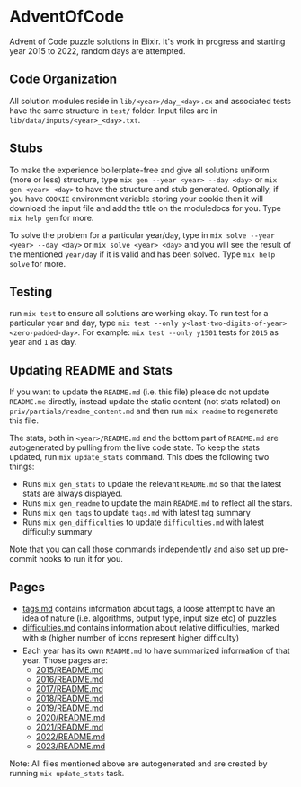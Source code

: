 # AdventOfCode

Advent of Code puzzle solutions in Elixir. It's work in progress and starting year 2015 to 2022, random days are attempted.

## Code Organization

All solution modules reside in `lib/<year>/day_<day>.ex` and associated tests have the same structure in `test/` folder. Input files are in `lib/data/inputs/<year>_<day>.txt`.

## Stubs

To make the experience boilerplate-free and give all solutions uniform (more or less) structure, type `mix gen --year <year> --day <day>` or `mix gen <year> <day>` to have the structure and stub generated. Optionally, if you have `COOKIE` environment variable storing your cookie then it will download the input file and add the title on the moduledocs for you. Type `mix help gen` for more.

To solve the problem for a particular year/day, type in `mix solve --year <year> --day <day>` or `mix solve <year> <day>` and you will see the result of the mentioned `year/day` if it is valid and has been solved. Type `mix help solve` for more.

## Testing

run `mix test` to ensure all solutions are working okay. To run test for a particular year and day, type `mix test --only y<last-two-digits-of-year><zero-padded-day>`. For example: `mix test --only y1501` tests for `2015` as year and `1` as day.

## Updating README and Stats

If you want to update the `README.md` (i.e. this file) please do not update `README.me` directly, instead update the static content (not stats related) on `priv/partials/readme_content.md` and then run `mix readme` to regenerate this file.

The stats, both in `<year>/README.md` and the bottom part of `README.md` are autogenerated by pulling from the live code state. To keep the stats updated, run `mix update_stats` command. This does the following two things:

* Runs `mix gen_stats` to update the relevant `README.md` so that the latest stats are always displayed.
* Runs `mix gen_readme` to update the main `README.md` to reflect all the stars.
* Runs `mix gen_tags` to update `tags.md` with latest tag summary
* Runs `mix gen_difficulties` to update `difficulties.md` with latest difficulty summary

Note that you can call those commands independently and also set up pre-commit hooks to run it for you.

## Pages
* [tags.md](/tags.md) contains information about tags, a loose attempt to have an idea of nature (i.e. algorithms, output type, input size etc) of puzzles
* [difficulties.md](/difficulties.md) contains information about relative difficulties, marked with :snowflake: (higher number of icons represent higher difficulty)
* Each year has its own `README.md` to have summarized information of that year. Those pages are:
    - [2015/README.md](/lib/2015/README.md)
    - [2016/README.md](/lib/2016/README.md)
    - [2017/README.md](/lib/2017/README.md)
    - [2018/README.md](/lib/2018/README.md)
    - [2019/README.md](/lib/2019/README.md)
    - [2020/README.md](/lib/2020/README.md)
    - [2021/README.md](/lib/2021/README.md)
    - [2022/README.md](/lib/2022/README.md)
    - [2023/README.md](/lib/2023/README.md)

Note: All files mentioned above are autogenerated and are created by running `mix update_stats` task.
